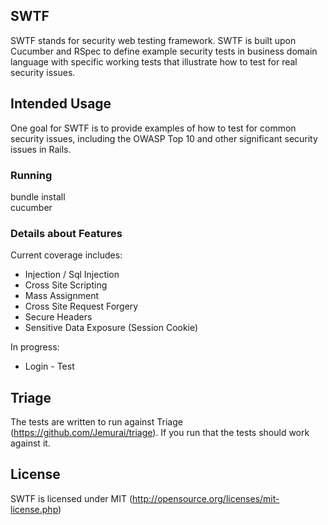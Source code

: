 ## SWTF 

SWTF stands for security web testing framework.  SWTF is built upon Cucumber and RSpec to define example security tests in business domain language with specific working tests that illustrate how to test for real security issues.

## Intended Usage

One goal for SWTF is to provide examples of how to test for common security issues, including the OWASP Top 10 and other significant security issues in Rails.

### Running

bundle install  
cucumber

### Details about Features

Current coverage includes:  

* Injection / Sql Injection
* Cross Site Scripting
* Mass Assignment
* Cross Site Request Forgery
* Secure Headers
* Sensitive Data Exposure (Session Cookie)

In progress:   

* Login - Test 

## Triage

The tests are written to run against Triage (https://github.com/Jemurai/triage).  If you run that the tests should work against it.

## License
SWTF is licensed under MIT (http://opensource.org/licenses/mit-license.php)
